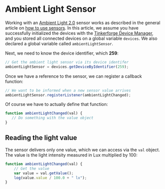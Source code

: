 # Ambient Light Sensor

Working with an [Ambient Light 2.0](https://www.tinkerforge.com/en/doc/Hardware/Bricklets/Ambient\_Light\_V2.html) sensor works as described in the general article on [how to use sensors](./). In this article, we assume you have successfully initialized the devices with the [Tinkerforge Device Manager](../../tinkerforge-device-manager.md), and you stored all connected devices on a global variable `devices`. We also declared a global variable called `ambientLightSensor`.&#x20;

Next, we need to know the device identifier, which **259**:

```javascript
// Get the ambient light sensor via its device identifer
ambientLightSensor = devices.getDeviceByIdentifier(259);
```

Once we have a reference to the sensor, we can register a callback function:

```javascript
// We want to be informed when a new sensor value arrives
ambientLightSensor.registerListener(ambientLightChanged);
```

Of course we have to actually define that function:

```javascript
function ambientLightChanged(val) {
   // Do something with the value object
}
```

## Reading the light value

The sensor delivers only one value, which we can access via the `val` object. The value is the light intensity measured in Lux multiplied by 100:

```javascript
function ambientLightChanged(val) {
    // Get the value
    var value = val.getValue();
    log(value.value / 100.0 + " lx");
}
```
